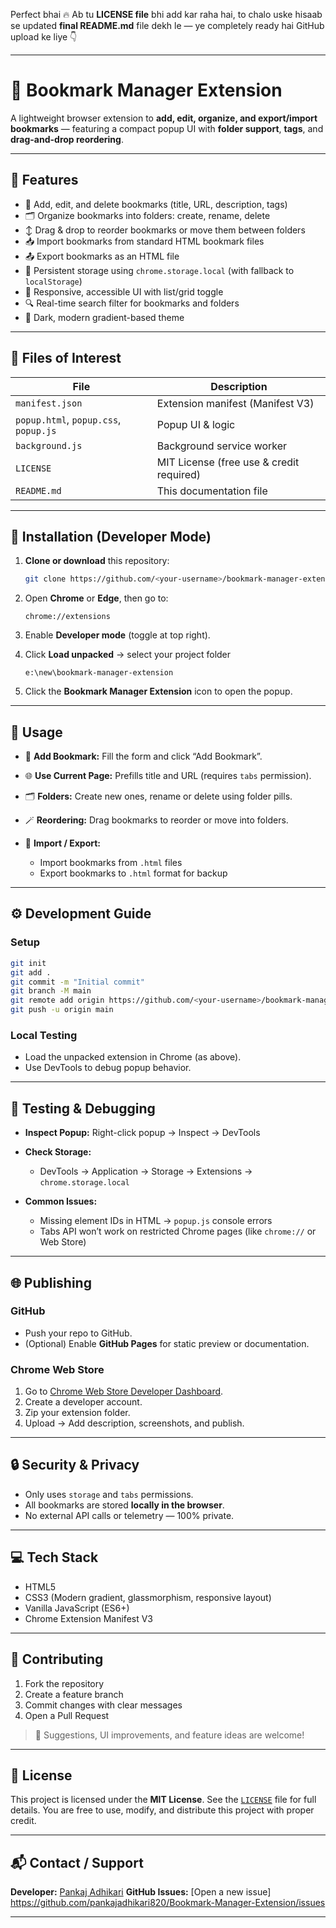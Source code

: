 Perfect bhai 🔥
Ab tu **LICENSE file** bhi add kar raha hai, to chalo uske hisaab se updated **final README.md** file dekh le —
ye completely ready hai GitHub upload ke liye 👇

---

# 🧭 Bookmark Manager Extension

A lightweight browser extension to **add, edit, organize, and export/import bookmarks** — featuring a compact popup UI with **folder support**, **tags**, and **drag-and-drop reordering**.

---

## 🚀 Features

* 📑 Add, edit, and delete bookmarks (title, URL, description, tags)
* 🗂 Organize bookmarks into folders: create, rename, delete
* ↕️ Drag & drop to reorder bookmarks or move them between folders
* 📥 Import bookmarks from standard HTML bookmark files
* 📤 Export bookmarks as an HTML file
* 💾 Persistent storage using `chrome.storage.local` (with fallback to `localStorage`)
* 🧩 Responsive, accessible UI with list/grid toggle
* 🔍 Real-time search filter for bookmarks and folders
* 🌙 Dark, modern gradient-based theme

---

## 📁 Files of Interest

| File                                  | Description                              |
| ------------------------------------- | ---------------------------------------- |
| `manifest.json`                       | Extension manifest (Manifest V3)         |
| `popup.html`, `popup.css`, `popup.js` | Popup UI & logic                         |
| `background.js`                       | Background service worker                |
| `LICENSE`                             | MIT License (free use & credit required) |
| `README.md`                           | This documentation file                  |

---

## 🧰 Installation (Developer Mode)

1. **Clone or download** this repository:

   ```bash
   git clone https://github.com/<your-username>/bookmark-manager-extension.git
   ```
2. Open **Chrome** or **Edge**, then go to:

   ```
   chrome://extensions
   ```
3. Enable **Developer mode** (toggle at top right).
4. Click **Load unpacked** → select your project folder

   ```
   e:\new\bookmark-manager-extension
   ```
5. Click the **Bookmark Manager Extension** icon to open the popup.

---

## 🧭 Usage

* 📝 **Add Bookmark:** Fill the form and click “Add Bookmark”.
* 🌐 **Use Current Page:** Prefills title and URL (requires `tabs` permission).
* 🗂 **Folders:** Create new ones, rename or delete using folder pills.
* 🪄 **Reordering:** Drag bookmarks to reorder or move into folders.
* 💾 **Import / Export:**

  * Import bookmarks from `.html` files
  * Export bookmarks to `.html` format for backup

---

## ⚙️ Development Guide

### Setup

```bash
git init
git add .
git commit -m "Initial commit"
git branch -M main
git remote add origin https://github.com/<your-username>/bookmark-manager-extension.git
git push -u origin main
```

### Local Testing

* Load the unpacked extension in Chrome (as above).
* Use DevTools to debug popup behavior.

---

## 🧪 Testing & Debugging

* **Inspect Popup:** Right-click popup → Inspect → DevTools
* **Check Storage:**

  * DevTools → Application → Storage → Extensions → `chrome.storage.local`
* **Common Issues:**

  * Missing element IDs in HTML → `popup.js` console errors
  * Tabs API won’t work on restricted Chrome pages (like `chrome://` or Web Store)

---

## 🌐 Publishing

### GitHub

* Push your repo to GitHub.
* (Optional) Enable **GitHub Pages** for static preview or documentation.

### Chrome Web Store

1. Go to [Chrome Web Store Developer Dashboard](https://chrome.google.com/webstore/devconsole).
2. Create a developer account.
3. Zip your extension folder.
4. Upload → Add description, screenshots, and publish.

---

## 🔒 Security & Privacy

* Only uses `storage` and `tabs` permissions.
* All bookmarks are stored **locally in the browser**.
* No external API calls or telemetry — 100% private.

---

## 💻 Tech Stack

* HTML5
* CSS3 (Modern gradient, glassmorphism, responsive layout)
* Vanilla JavaScript (ES6+)
* Chrome Extension Manifest V3

---

## 🤝 Contributing

1. Fork the repository
2. Create a feature branch
3. Commit changes with clear messages
4. Open a Pull Request

> 💬 Suggestions, UI improvements, and feature ideas are welcome!

---

## 🧾 License

This project is licensed under the **MIT License**.
See the [`LICENSE`](./LICENSE) file for full details.
You are free to use, modify, and distribute this project with proper credit.

---



## 📬 Contact / Support

**Developer:** [Pankaj Adhikari](mailto:pankajadhikari820@gmail.com)
**GitHub Issues:** [Open a new issue] https://github.com/pankajadhikari820/Bookmark-Manager-Extension/issues


---

